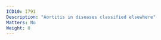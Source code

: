 ```yaml
---
ICD10: I791
Description: "Aortitis in diseases classified elsewhere"
Matters: No
Weight: 0
---
```



